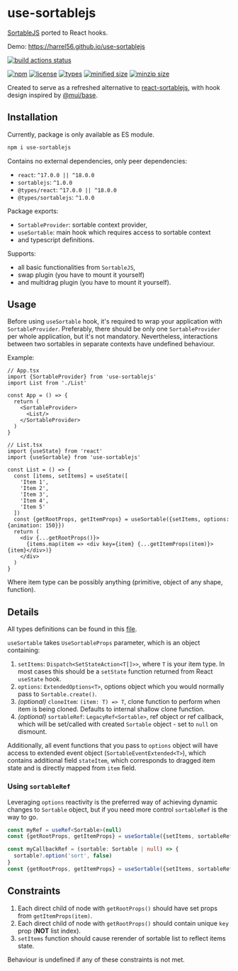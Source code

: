 # use-sortablejs

[SortableJS](https://github.com/SortableJS/Sortable) ported to React hooks.

Demo: https://harrel56.github.io/use-sortablejs

[![build actions status](https://github.com/harrel56/use-sortablejs/actions/workflows/build.yml/badge.svg)](https://github.com/harrel56/use-sortablejs/actions/workflows/build.yml)

[![npm](https://badgen.net/npm/v/use-sortablejs)](https://www.npmjs.com/package/use-sortablejs)
[![license](https://badgen.net/npm/license/use-sortablejs)](https://github.com/harrel56/use-sortablejs/blob/master/LICENSE)
[![types](https://badgen.net/npm/types/use-sortablejs)](https://www.npmjs.com/package/use-sortablejs)
[![minified size](https://img.shields.io/bundlephobia/min/use-sortablejs)](https://bundlephobia.com/package/use-sortablejs)
[![minzip size](https://img.shields.io/bundlephobia/minzip/use-sortablejs)](https://bundlephobia.com/package/use-sortablejs)

Created to serve as a refreshed alternative to [react-sortablejs](https://github.com/SortableJS/react-sortablejs),
with hook design inspired by [@mui/base](https://www.npmjs.com/package/@mui/base).

## Installation

Currently, package is only available as ES module.

```sh
npm i use-sortablejs
```

Contains no external dependencies, only peer dependencies:

+ `react`: `^17.0.0 || ^18.0.0`
+ `sortablejs`: `^1.0.0`
+ `@types/react`: `^17.0.0 || ^18.0.0`
+ `@types/sortablejs`: `^1.0.0`

Package exports:

+ `SortableProvider`: sortable context provider,
+ `useSortable`: main hook which requires access to sortable context
+ and typescript definitions.

Supports:

+ all basic functionalities from `SortableJS`,
+ swap plugin (you have to mount it yourself)
+ and multidrag plugin (you have to mount it yourself).

## Usage

Before using `useSortable` hook, it's required to wrap your application with `SortableProvider`.
Preferably, there should be only one `SortableProvider` per whole application, but it's not mandatory.
Nevertheless, interactions between two sortables in separate contexts have undefined behaviour.

Example:

```tsx
// App.tsx
import {SortableProvider} from 'use-sortablejs'
import List from './List'

const App = () => {
  return (
    <SortableProvider>
      <List/>
    </SortableProvider>
  )
}
```

```tsx
// List.tsx
import {useState} from 'react'
import {useSortable} from 'use-sortablejs'

const List = () => {
  const [items, setItems] = useState([
    'Item 1',
    'Item 2',
    'Item 3',
    'Item 4',
    'Item 5'
  ])
  const {getRootProps, getItemProps} = useSortable({setItems, options: {animation: 150}})
  return (
    <div {...getRootProps()}>
      {items.map(item => <div key={item} {...getItemProps(item)}>{item}</div>)}
    </div>
  )
}
```
Where item type can be possibly anything (primitive, object of any shape, function).

## Details

All types definitions can be found in this [file](https://github.com/harrel56/use-sortablejs/blob/master/main/src/types.ts).

`useSortable` takes `UseSortableProps` parameter, which is an object containing:
1. `setItems`: `Dispatch<SetStateAction<T[]>>`, where `T` is your item type. In most cases this should be a `setState` function returned from React `useState` hook.
2. `options`: `ExtendedOptions<T>`, options object which you would normally pass to `Sortable.create()`.
3. *(optional)* `cloneItem`: `(item: T) => T`, clone function to perform when item is being cloned. Defaults to internal shallow clone function.
4. *(optional)* `sortableRef`: `LegacyRef<Sortable>`, ref object or ref callback, which will be set/called with created `Sortable` object - set to `null` on dismount.

Additionally, all event functions that you pass to `options` object will have access to extended event object (`SortableEventExtended<T>`),
which contains additional field `stateItem`, which corresponds to dragged item state and is directly mapped from `item` field.

### Using `sortableRef`

Leveraging `options` reactivity is the preferred way of achieving dynamic changes to `Sortable` object, but if you need more control `sortableRef` is the way to go.

```ts
const myRef = useRef<Sortable>(null)
const {getRootProps, getItemProps} = useSortable({setItems, sortableRef: myRef})
```
```ts
const myCallbackRef = (sortable: Sortable | null) => {
  sortable?.option('sort', false)
}
const {getRootProps, getItemProps} = useSortable({setItems, sortableRef: myCallbackRef})
```

## Constraints

1. Each direct child of node with `getRootProps()` should have set props from `getItemProps(item)`.
2. Each direct child of node with `getRootProps()` should contain unique `key` prop (**NOT** list index).
3. `setItems` function should cause rerender of sortable list to reflect items state.

Behaviour is undefined if any of these constraints is not met.
